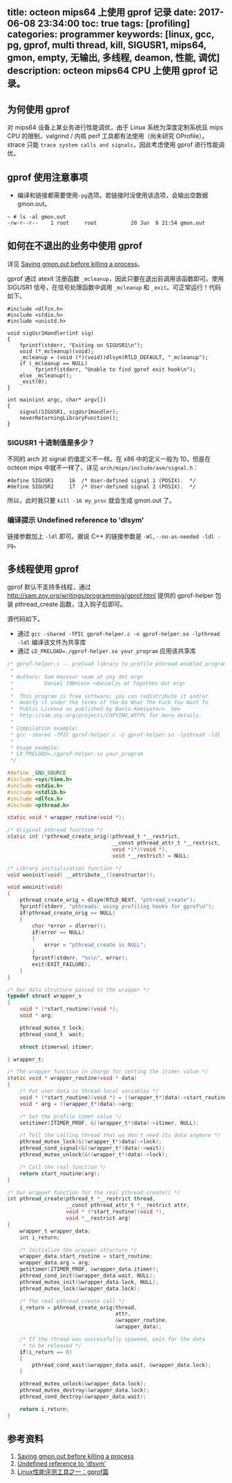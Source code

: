 title: octeon mips64 上使用 gprof 记录
date: 2017-06-08 23:34:00
toc: true
tags: [profiling]
categories: programmer
keywords: [linux, gcc, pg, gprof, multi thread, kill, SIGUSR1, mips64, gmon, empty, 无输出, 多线程, deamon, 性能, 调优]
description: octeon mips64 CPU 上使用 gprof 记录。
---

## 为何使用 gprof

对 mips64 设备上某业务进行性能调优，由于 Linux 系统为深度定制系统且 mips CPU 的限制，valgrind / 内核 perf 工具都有法使用（尚未研究 OProfile）。strace 只能 `trace system calls and signals`，因此考虑使用 gprof 进行性能调优。

## gprof 使用注意事项

* 编译和链接都需要使用`-pg`选项。若链接时没使用该选项，会输出空数据 gmon.out。

```
~ # ls -al gmon.out
-rw-r--r--    1 root     root           20 Jun  8 21:54 gmon.out
```

## 如何在不退出的业务中使用 gprof
详见 [Saving gmon.out before killing a process](https://stackoverflow.com/questions/10205543/saving-gmon-out-before-killing-a-process)。

gprof 通过 atexit 注册函数 `_mcleanup`，因此只要在退出前调用该函数即可。使用 SIGUSR1 信号，在信号处理函数中调用 `_mcleanup` 和 `_exit`。可正常运行！代码如下。

```
#include <dlfcn.h>
#include <stdio.h>
#include <unistd.h>

void sigUsr1Handler(int sig)
{
    fprintf(stderr, "Exiting on SIGUSR1\n");
    void (*_mcleanup)(void);
    _mcleanup = (void (*)(void))dlsym(RTLD_DEFAULT, "_mcleanup");
    if (_mcleanup == NULL)
         fprintf(stderr, "Unable to find gprof exit hook\n");
    else _mcleanup();
    _exit(0);
}

int main(int argc, char* argv[])
{
    signal(SIGUSR1, sigUsr1Handler);
    neverReturningLibraryFunction();
}
```

### SIGUSR1 十进制值是多少？
不同的 arch 对 signal 的值定义不一样。在 x86 中的定义一般为 10，但是在 octeon mips 中就不一样了，详见 `arch/mips/include/asm/signal.h`：

```
#define SIGUSR1     16  /* User-defined signal 1 (POSIX).  */                                       
#define SIGUSR2     17  /* User-defined signal 2 (POSIX).  */                                       
```

所以，此时我只要 `kill -16 my_proc` 就会生成 gmon.out 了。

### 编译提示 Undefined reference to 'dlsym'

链接参数加上 `-ldl` 即可。据说 C++ 的链接参数是 `-Wl,--no-as-needed -ldl -pg`。

## 多线程使用 gprof

gprof 默认不支持多线程，通过 http://sam.zoy.org/writings/programming/gprof.html 提供的 gprof-helper 包装 pthread_create 函数，注入钩子后即可。

源代码如下。

* 通过 `gcc -shared -fPIC gprof-helper.c -o gprof-helper.so -lpthread -ldl` 编译该文件为共享库
* 通过 `LD_PRELOAD=./gprof-helper.so your_program` 应用该共享库

```c
/* gprof-helper.c -- preload library to profile pthread-enabled programs
 *
 * Authors: Sam Hocevar <sam at zoy dot org>
 *          Daniel J枚nsson <danieljo at fagotten dot org>
 *
 *  This program is free software; you can redistribute it and/or
 *  modify it under the terms of the Do What The Fuck You Want To
 *  Public License as published by Banlu Kemiyatorn. See
 *  http://sam.zoy.org/projects/COPYING.WTFPL for more details.
 *
 * Compilation example:
 * gcc -shared -fPIC gprof-helper.c -o gprof-helper.so -lpthread -ldl
 *
 * Usage example:
 * LD_PRELOAD=./gprof-helper.so your_program
 */

#define _GNU_SOURCE
#include <sys/time.h>
#include <stdio.h>
#include <stdlib.h>
#include <dlfcn.h>
#include <pthread.h>

static void * wrapper_routine(void *);

/* Original pthread function */
static int (*pthread_create_orig)(pthread_t *__restrict,
                                  __const pthread_attr_t *__restrict,
                                  void *(*)(void *),
                                  void *__restrict) = NULL;

/* Library initialization function */
void wooinit(void) __attribute__((constructor));

void wooinit(void)
{
    pthread_create_orig = dlsym(RTLD_NEXT, "pthread_create");
    fprintf(stderr, "pthreads: using profiling hooks for gprof\n");
    if(pthread_create_orig == NULL)
    {
        char *error = dlerror();
        if(error == NULL)
        {
            error = "pthread_create is NULL";
        }
        fprintf(stderr, "%s\n", error);
        exit(EXIT_FAILURE);
    }
}

/* Our data structure passed to the wrapper */
typedef struct wrapper_s
{
    void * (*start_routine)(void *);
    void * arg;

    pthread_mutex_t lock;
    pthread_cond_t  wait;

    struct itimerval itimer;

} wrapper_t;

/* The wrapper function in charge for setting the itimer value */
static void * wrapper_routine(void * data)
{
    /* Put user data in thread-local variables */
    void * (*start_routine)(void *) = ((wrapper_t*)data)->start_routine;
    void * arg = ((wrapper_t*)data)->arg;

    /* Set the profile timer value */
    setitimer(ITIMER_PROF, &((wrapper_t*)data)->itimer, NULL);

    /* Tell the calling thread that we don't need its data anymore */
    pthread_mutex_lock(&((wrapper_t*)data)->lock);
    pthread_cond_signal(&((wrapper_t*)data)->wait);
    pthread_mutex_unlock(&((wrapper_t*)data)->lock);

    /* Call the real function */
    return start_routine(arg);
}

/* Our wrapper function for the real pthread_create() */
int pthread_create(pthread_t *__restrict thread,
                   __const pthread_attr_t *__restrict attr,
                   void * (*start_routine)(void *),
                   void *__restrict arg)
{
    wrapper_t wrapper_data;
    int i_return;

    /* Initialize the wrapper structure */
    wrapper_data.start_routine = start_routine;
    wrapper_data.arg = arg;
    getitimer(ITIMER_PROF, &wrapper_data.itimer);
    pthread_cond_init(&wrapper_data.wait, NULL);
    pthread_mutex_init(&wrapper_data.lock, NULL);
    pthread_mutex_lock(&wrapper_data.lock);

    /* The real pthread_create call */
    i_return = pthread_create_orig(thread,
                                   attr,
                                   &wrapper_routine,
                                   &wrapper_data);

    /* If the thread was successfully spawned, wait for the data
     * to be released */
    if(i_return == 0)
    {
        pthread_cond_wait(&wrapper_data.wait, &wrapper_data.lock);
    }

    pthread_mutex_unlock(&wrapper_data.lock);
    pthread_mutex_destroy(&wrapper_data.lock);
    pthread_cond_destroy(&wrapper_data.wait);

    return i_return;
}
```

## 参考资料

1. [Saving gmon.out before killing a process](https://stackoverflow.com/questions/10205543/saving-gmon-out-before-killing-a-process)
2. [Undefined reference to 'dlsym'](https://stackoverflow.com/questions/20369672/undefined-reference-to-dlsym)
3. [Linux性能评测工具之一：gprof篇](http://blog.csdn.net/stanjiang2010/article/details/5655143)
